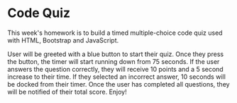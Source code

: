 <h1>Code Quiz</h1>

This week's homework is to build a timed multiple-choice code quiz used with HTML, Bootstrap and JavaScript. 

User will be greeted with a blue button to start their quiz. Once they press the button, the timer will start running down from 75 seconds. If the user answers the question correctly, they will receive 10 points and a 5 second increase to their time. If they selected an incorrect answer, 10 seconds will be docked from their timer. Once the user has completed all questions, they will be notified of their total score. Enjoy!



